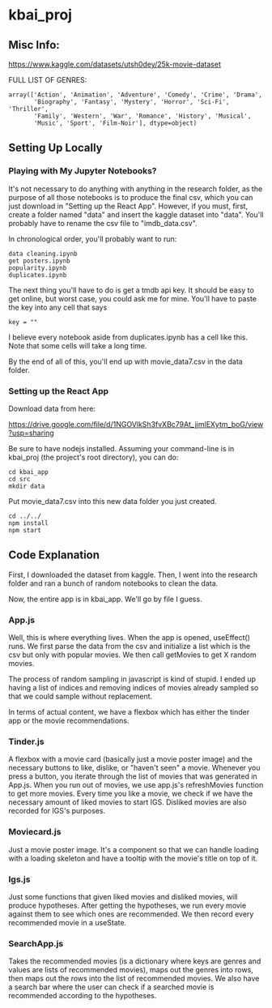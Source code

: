 # kbai_proj

## Misc Info:

https://www.kaggle.com/datasets/utsh0dey/25k-movie-dataset

FULL LIST OF GENRES:
```
array(['Action', 'Animation', 'Adventure', 'Comedy', 'Crime', 'Drama',
       'Biography', 'Fantasy', 'Mystery', 'Horror', 'Sci-Fi', 'Thriller',
       'Family', 'Western', 'War', 'Romance', 'History', 'Musical',
       'Music', 'Sport', 'Film-Noir'], dtype=object)
```

## Setting Up Locally

### Playing with My Jupyter Notebooks?

It's not necessary to do anything with anything in the research folder, as the purpose of all those notebooks is to produce the final csv, which you can just download in "Setting up the React App". However, if you must, first, create a folder named "data" and insert the kaggle dataset into "data". You'll probably have to rename the csv file to "imdb_data.csv".

In chronological order, you'll probably want to run:
```
data cleaning.ipynb
get posters.ipynb
popularity.ipynb
duplicates.ipynb
```

The next thing you'll have to do is get a tmdb api key. It should be easy to get online, but worst case, you could ask me for mine. You'll have to paste the key into any cell that says 

```
key = ""
```

I believe every notebook aside from duplicates.ipynb has a cell like this. Note that some cells will take a long time.

By the end of all of this, you'll end up with movie_data7.csv in the data folder.

### Setting up the React App
Download data from here:

https://drive.google.com/file/d/1NGOVlkSh3fvXBc79At_jjmlEXytm_boG/view?usp=sharing

Be sure to have nodejs installed. Assuming your command-line is in kbai_proj (the project's root directory), you can do:

```
cd kbai_app
cd src
mkdir data
```

Put movie_data7.csv into this new data folder you just created.

```
cd ../../
npm install
npm start
```

## Code Explanation

First, I downloaded the dataset from kaggle. Then, I went into the research folder and ran a bunch of random notebooks to clean the data.

Now, the entire app is in kbai_app. We'll go by file I guess.

### App.js
Well, this is where everything lives. When the app is opened, useEffect() runs. We first parse the data from the csv and initialize a list which is the csv but only with popular movies. We then call getMovies to get X random movies. 

The process of random sampling in javascript is kind of stupid. I ended up having a list of indices and removing indices of movies already sampled so that we could sample without replacement.

In terms of actual content, we have a flexbox which has either the tinder app or the movie recommendations. 

### Tinder.js
A flexbox with a movie card (basically just a movie poster image) and the necessary buttons to like, dislike, or "haven't seen" a movie. Whenever you press a button, you iterate through the list of movies that was generated in App.js. When you run out of movies, we use app.js's refreshMovies function to get more movies. Every time you like a movie, we check if we have the necessary amount of liked movies to start IGS. Disliked movies are also recorded for IGS's purposes.

### Moviecard.js
Just a movie poster image. It's a component so that we can handle loading with a loading skeleton and have a tooltip with the movie's title on top of it.

### Igs.js
Just some functions that given liked movies and disliked movies, will produce hypotheses. After getting the hypotheses, we run every movie against them to see which ones are recommended. We then record every recommended movie in a useState.

### SearchApp.js
Takes the recommended movies (is a dictionary where keys are genres and values are lists of recommended movies), maps out the genres into rows, then maps out the rows into the list of recommended movies. We also have a search bar where the user can check if a searched movie is recommended according to the hypotheses. 

